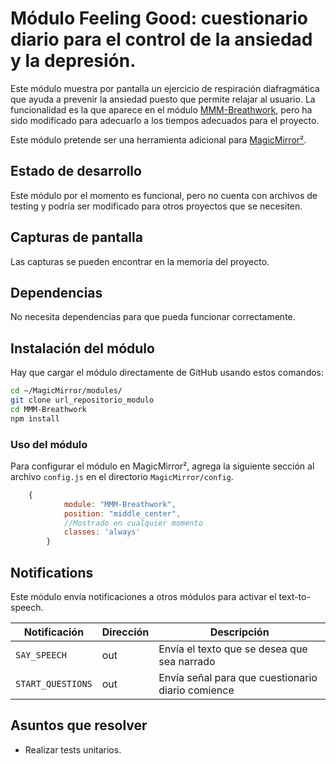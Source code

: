 # Módulo Feeling Good: cuestionario diario para el control de la ansiedad y la depresión.

Este módulo muestra por pantalla un ejercicio de respiración diafragmática que ayuda a prevenir la ansiedad puesto que permite relajar al usuario. La funcionalidad es la que aparece en el módulo [MMM-Breathwork](https://github.com/yashatgit/MMM-Breathwork), pero ha sido modificado para adecuarlo a los tiempos adecuados para el proyecto.

Este módulo pretende ser una herramienta adicional para [MagicMirror²](https://magicmirror.builders/).

## Estado de desarrollo

Este módulo por el momento es funcional, pero no cuenta con archivos de testing y podría ser modificado para otros proyectos que se necesiten.

## Capturas de pantalla

Las capturas se pueden encontrar en la memoria del proyecto.

## Dependencias

No necesita dependencias para que pueda funcionar correctamente.

## Instalación del módulo
Hay que cargar el módulo directamente de GitHub usando estos comandos:

```sh
cd ~/MagicMirror/modules/
git clone url_repositorio_modulo
cd MMM-Breathwork
npm install
```

### Uso del módulo

Para configurar el módulo en MagicMirror², agrega la siguiente sección al archivo `config.js` en el directorio `MagicMirror/config`.

```js
    {
			module: "MMM-Breathwork",
			position: "middle_center",
			//Mostrado en cualquier momento
			classes: 'always'
		}
```

## Notifications

Este módulo envía notificaciones a otros módulos para activar el text-to-speech.

| Notificación          | Dirección | Descripción                                            |
| --------------------- | --------- | ------------------------------------------------------ |
| `SAY_SPEECH`          | out       | Envía el texto que se desea que sea narrado            |
| `START_QUESTIONS`     | out       | Envía señal para que cuestionario diario comience      |

## Asuntos que resolver

- Realizar tests unitarios.